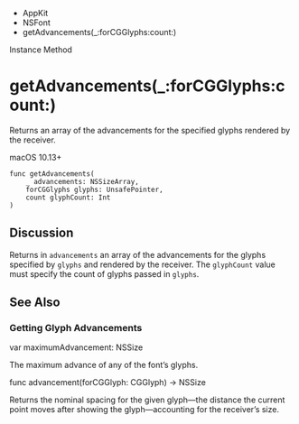 

- AppKit
- NSFont
-  getAdvancements(\_:forCGGlyphs:count:) 

Instance Method

# getAdvancements(\_:forCGGlyphs:count:)

Returns an array of the advancements for the specified glyphs rendered by the receiver.

macOS 10.13+

``` source
func getAdvancements(
    _ advancements: NSSizeArray,
    forCGGlyphs glyphs: UnsafePointer,
    count glyphCount: Int
)
```

## Discussion

Returns in `advancements` an array of the advancements for the glyphs specified by `glyphs` and rendered by the receiver. The `glyphCount` value must specify the count of glyphs passed in `glyphs`.

## See Also

### Getting Glyph Advancements

var maximumAdvancement: NSSize

The maximum advance of any of the font’s glyphs.

func advancement(forCGGlyph: CGGlyph) -> NSSize

Returns the nominal spacing for the given glyph—the distance the current point moves after showing the glyph—accounting for the receiver’s size.

